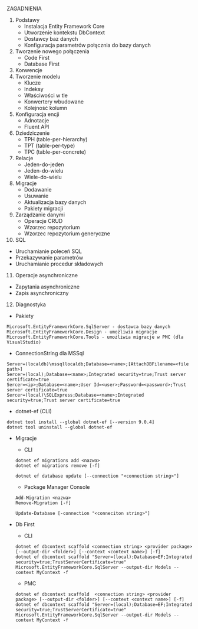 ZAGADNIENIA
1. Podstawy
   - Instalacja Entity Framework Core
   - Utworzenie kontekstu DbContext
   - Dostawcy baz danych
   - Konfiguracja parametrów połącznia do bazy danych
2. Tworzenie nowego połączenia
   - Code First
   - Database First
3. Konwencje
4. Tworzenie modelu
   - Klucze
   - Indeksy
   - Właściwości w tle
   - Konwertery wbudowane
   - Kolejność kolumn
5. Konfiguracja encji
   - Adnotacje
   - Fluent API
6. Dziedziczenie
   - TPH (table-per-hierarchy)
   - TPT (table-per-type)
   - TPC (table-per-concrete)
7. Relacje
   - Jeden-do-jeden
   - Jeden-do-wielu
   - Wiele-do-wielu
8. Migracje
   - Dodawanie
   - Usuwanie
   - Aktualizacja bazy danych
   - Pakiety migracji
9. Zarządzanie danymi
   - Operacje CRUD
   - Wzorzec repozytorium
   - Wzorzec repozytorium generyczne
10. SQL
   - Uruchamianie poleceń SQL
   - Przekazywanie parametrów
   - Uruchamianie procedur składowych
11. Operacje asynchroniczne
   - Zapytania asynchroniczne
   - Zapis asynchroniczny
12. Diagnostyka


* Pakiety
```
Microsoft.EntityFrameworkCore.SqlServer - dostawca bazy danych
Microsoft.EntityFrameworkCore.Design - umożliwia migracje
Microsoft.EntityFrameworkCore.Tools - umożliwia migracje w PMC (dla VisualStudio)
```
   
* ConnectionString dla MSSql
```
Server=(localdb)\mssqllocaldb;Database=<name>;[AttachDBFilename=<file path>]
Sercer=(local);Database=<name>;Integrated security=true;Trust server certificate=true
Sercer=<ip>;Database=<name>;User Id=<user>;Password=<password>;Trust server certificate=true
Sercer=(local)\SQLExpress;Database=<name>;Integrated security=true;Trust server certificate=true
```

* dotnet-ef (CLI)
```
dotnet tool install --global dotnet-ef [--version 9.0.4]
dotnet tool uninstall --global dotnet-ef
```

* Migracje
   * CLI
   ```
   dotnet ef migrations add <nazwa>
   dotnet ef migrations remove [-f]
   
   dotnet ef database update [--connection "<connection string>"] 
   ```
   
   * Package Manager Console
   ```
   Add-Migration <nazwa>
   Remove-Migration [-f]
   
   Update-Database [-connection "<conneciton string>"]
   ```
* Db First
  * CLI
  ```
  dotnet ef dbcontext scaffold <connection string> <provider package> [--output-dir <folder>] [--context <context name>] [-f]
  dotnet ef dbcontext scaffold "Server=(local);Database=EF;Integrated security=true;TrustServerCertificate=true" Microsoft.EntityFrameworkCore.SqlServer --output-dir Models --context MyContext -f
  ```
  * PMC
  ```
  dotnet ef dbcontext scaffold  <connection string> <provider package> [--output-dir <folder>] [--context <context name>] [-f]
  dotnet ef dbcontext scaffold "Server=(local);Database=EF;Integrated security=true;TrustServerCertificate=true" Microsoft.EntityFrameworkCore.SqlServer --output-dir Models --context MyContext -f
  ```
